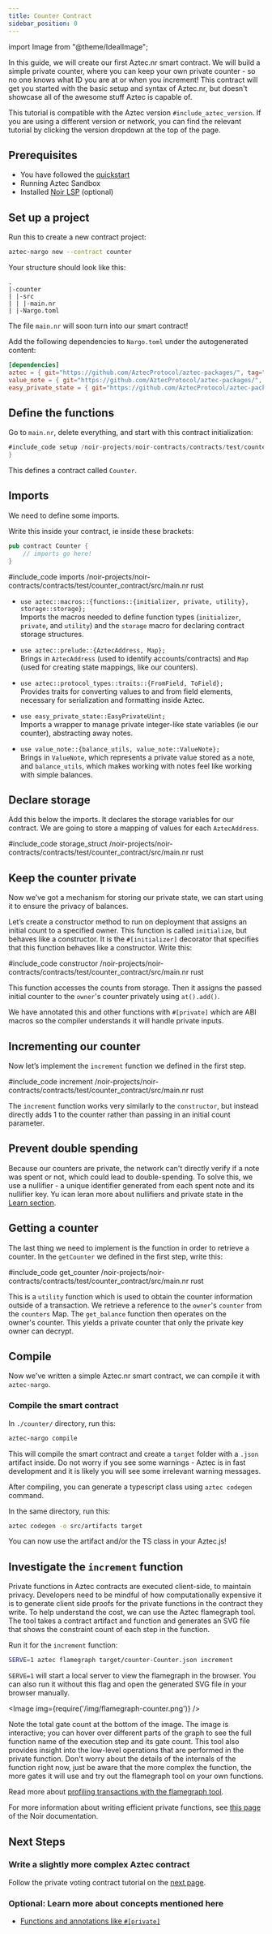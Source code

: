 ```yaml
---
title: Counter Contract
sidebar_position: 0
---
```


import Image from "@theme/IdealImage";

In this guide, we will create our first Aztec.nr smart contract. We will build a simple private counter, where you can keep your own private counter - so no one knows what ID you are at or when you increment! This contract will get you started with the basic setup and syntax of Aztec.nr, but doesn't showcase all of the awesome stuff Aztec is capable of.

This tutorial is compatible with the Aztec version `#include_aztec_version`. If you are using a different version or network, you can find the relevant tutorial by clicking the version dropdown at the top of the page.

## Prerequisites

- You have followed the [quickstart](../../../getting_started.md)
- Running Aztec Sandbox
- Installed [Noir LSP](../../../guides/local_env/installing_noir_lsp.md) (optional)

## Set up a project

Run this to create a new contract project:

```bash
aztec-nargo new --contract counter
```

Your structure should look like this:

```tree
.
|-counter
| |-src
| | |-main.nr
| |-Nargo.toml
```

The file `main.nr` will soon turn into our smart contract!

Add the following dependencies to `Nargo.toml` under the autogenerated content:

```toml
[dependencies]
aztec = { git="https://github.com/AztecProtocol/aztec-packages/", tag="#include_aztec_version", directory="noir-projects/aztec-nr/aztec" }
value_note = { git="https://github.com/AztecProtocol/aztec-packages/", tag="#include_aztec_version", directory="noir-projects/aztec-nr/value-note"}
easy_private_state = { git="https://github.com/AztecProtocol/aztec-packages/", tag="#include_aztec_version", directory="noir-projects/aztec-nr/easy-private-state"}
```

## Define the functions

Go to `main.nr`, delete everything, and start with this contract initialization:

```rust
#include_code setup /noir-projects/noir-contracts/contracts/test/counter_contract/src/main.nr raw
}
```

This defines a contract called `Counter`.

## Imports

We need to define some imports.

Write this inside your contract, ie inside these brackets:

```rust
pub contract Counter {
    // imports go here!
}
```

#include_code imports /noir-projects/noir-contracts/contracts/test/counter_contract/src/main.nr rust

- `use aztec::macros::{functions::{initializer, private, utility}, storage::storage};`  
  Imports the macros needed to define function types (`initializer`, `private`, and `utility`) and the `storage` macro for declaring contract storage structures.

- `use aztec::prelude::{AztecAddress, Map};`  
  Brings in `AztecAddress` (used to identify accounts/contracts) and `Map` (used for creating state mappings, like our counters).

- `use aztec::protocol_types::traits::{FromField, ToField};`  
  Provides traits for converting values to and from field elements, necessary for serialization and formatting inside Aztec.

- `use easy_private_state::EasyPrivateUint;`  
  Imports a wrapper to manage private integer-like state variables (ie our counter), abstracting away notes.

- `use value_note::{balance_utils, value_note::ValueNote};`  
  Brings in `ValueNote`, which represents a private value stored as a note, and `balance_utils`, which makes working with notes feel like working with simple balances.


## Declare storage

Add this below the imports. It declares the storage variables for our contract. We are going to store a mapping of values for each `AztecAddress`.

#include_code storage_struct /noir-projects/noir-contracts/contracts/test/counter_contract/src/main.nr rust

## Keep the counter private

Now we’ve got a mechanism for storing our private state, we can start using it to ensure the privacy of balances.

Let’s create a constructor method to run on deployment that assigns an initial count to a specified owner. This function is called `initialize`, but behaves like a constructor. It is the `#[initializer]` decorator that specifies that this function behaves like a constructor. Write this:

#include_code constructor /noir-projects/noir-contracts/contracts/test/counter_contract/src/main.nr rust

This function accesses the counts from storage. Then it assigns the passed initial counter to the `owner`'s counter privately using `at().add()`.

We have annotated this and other functions with `#[private]` which are ABI macros so the compiler understands it will handle private inputs.

## Incrementing our counter

Now let’s implement the `increment` function we defined in the first step.

#include_code increment /noir-projects/noir-contracts/contracts/test/counter_contract/src/main.nr rust

The `increment` function works very similarly to the `constructor`, but instead directly adds 1 to the counter rather than passing in an initial count parameter.

## Prevent double spending

Because our counters are private, the network can't directly verify if a note was spent or not, which could lead to double-spending. To solve this, we use a nullifier - a unique identifier generated from each spent note and its nullifier key. Yu ican leran more about nullifiers and private state in the [Learn section](../../../../aztec/index.md#private-and-public-state).

## Getting a counter

The last thing we need to implement is the function in order to retrieve a counter. In the `getCounter` we defined in the first step, write this:

#include_code get_counter /noir-projects/noir-contracts/contracts/test/counter_contract/src/main.nr rust

This is a `utility` function which is used to obtain the counter information outside of a transaction. We retrieve a reference to the `owner`'s `counter` from the `counters` Map. The `get_balance` function then operates on the owner's counter. This yields a private counter that only the private key owner can decrypt.

## Compile

Now we've written a simple Aztec.nr smart contract, we can compile it with `aztec-nargo`.

### Compile the smart contract

In `./counter/` directory, run this:

```bash
aztec-nargo compile
```

This will compile the smart contract and create a `target` folder with a `.json` artifact inside. Do not worry if you see some warnings - Aztec is in fast development and it is likely you will see some irrelevant warning messages.

After compiling, you can generate a typescript class using `aztec codegen` command.

In the same directory, run this:

```bash
aztec codegen -o src/artifacts target
```

You can now use the artifact and/or the TS class in your Aztec.js!

## Investigate the `increment` function

Private functions in Aztec contracts are executed client-side, to maintain privacy. Developers need to be mindful of how computationally expensive it is to generate client side proofs for the private functions in the contract they write. To help understand the cost, we can use the Aztec flamegraph tool. The tool takes a contract artifact and function and generates an SVG file that shows the constraint count of each step in the function.

Run it for the `increment` function:

```bash
SERVE=1 aztec flamegraph target/counter-Counter.json increment
```

`SERVE=1` will start a local server to view the flamegraph in the browser. You can also run it without this flag and open the generated SVG file in your browser manually.

<Image img={require('/img/flamegraph-counter.png')} />

Note the total gate count at the bottom of the image. The image is interactive; you can hover over different parts of the graph to see the full function name of the execution step and its gate count. This tool also provides insight into the low-level operations that are performed in the private function. Don't worry about the details of the internals of the function right now, just be aware that the more complex the function, the more gates it will use and try out the flamegraph tool on your own functions.

Read more about [profiling transactions with the flamegraph tool](../../../guides/smart_contracts/profiling_transactions.md).

For more information about writing efficient private functions, see [this page](https://noir-lang.org/docs/explainers/explainer-writing-noir) of the Noir documentation.

## Next Steps

### Write a slightly more complex Aztec contract

Follow the private voting contract tutorial on the [next page](./private_voting_contract.md).

### Optional: Learn more about concepts mentioned here

- [Functions and annotations like `#[private]`](../../../../aztec/smart_contracts/functions/function_transforms.md#private-functions)
